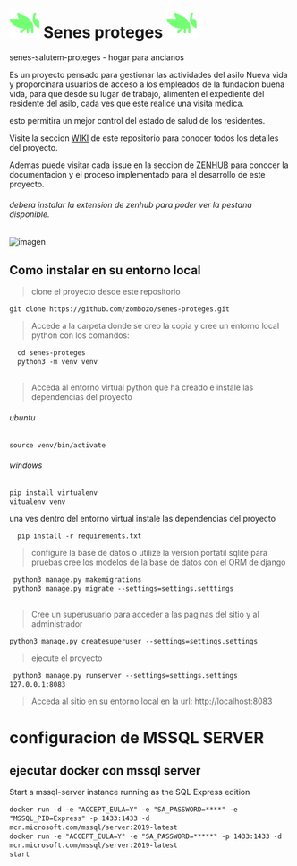 # ![senes-proteges](/static/imagenes/grasshopperIcon.png) Senes proteges ![senes-proteges](/static/imagenes/grasshopperIcon.png)
senes-salutem-proteges - hogar para ancianos



Es un proyecto pensado para gestionar las actividades del asilo Nueva vida y proporcinara usuarios de acceso a los empleados de la fundacion buena vida, para que desde su lugar de trabajo, alimenten el expediente del residente del asilo, cada ves que este realice una visita medica.

esto permitira un mejor control del estado de salud de los residentes.

Visite la seccion [WIKI](https://github.com/zombozo/senes-proteges/wiki) de este repositorio para conocer todos los detalles del proyecto.

Ademas puede visitar cada issue en la seccion de [ZENHUB](https://github.com/zombozo/senes-proteges/wiki#workspaces/senes-proteges-62b5c7814d85c1001a6af6b9/board?repos=496660399) para conocer la documentacion  y el proceso implementado para el desarrollo de este proyecto.
###### debera instalar la extension de zenhub para poder ver la pestana disponible.

![imagen](https://user-images.githubusercontent.com/15509293/180701455-9662a81f-873b-4731-95a0-1d52a157130e.png)



## Como instalar en su entorno local
> clone el proyecto desde este repositorio
```
git clone https://github.com/zombozo/senes-proteges.git
```

> Accede a la carpeta donde se creo la copia y cree un entorno local python con los comandos:
```
  cd senes-proteges
  python3 -m venv venv
  
```
> Acceda al entorno virtual python que ha creado e instale las dependencias del proyecto
###### ubuntu 
```
source venv/bin/activate
```
###### windows

```
pip install virtualenv
vitualenv venv
```

una ves dentro del entorno virtual instale las dependencias del proyecto

```
  pip install -r requirements.txt
```

> configure la base de datos o utilize la version portatil sqlite para pruebas
> cree los modelos de la base de datos con el ORM de django 
```
 python3 manage.py makemigrations
 python3 manage.py migrate --settings=settings.setttings
 
```
> Cree un superusuario para acceder a las paginas del sitio y al administrador
```
python3 manage.py createsuperuser --settings=settings.settings
```

> ejecute el proyecto
```
 python3 manage.py runserver --settings=settings.settings 127.0.0.1:8083
```

> Acceda al sitio en su entorno local en la url: http://localhost:8083


# configuracion de MSSQL SERVER 


## ejecutar docker con mssql server 

Start a mssql-server instance running as the SQL Express edition
```
docker run -d -e "ACCEPT_EULA=Y" -e "SA_PASSWORD=****" -e "MSSQL_PID=Express" -p 1433:1433 -d mcr.microsoft.com/mssql/server:2019-latest
docker run -e "ACCEPT_EULA=Y" -e "SA_PASSWORD=*****" -p 1433:1433 -d mcr.microsoft.com/mssql/server:2019-latest
start 
```

